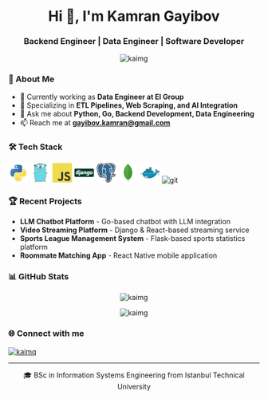 <div align="center">
  <h1>Hi 👋, I'm Kamran Gayibov</h1>
  <h3>Backend Engineer | Data Engineer | Software Developer</h3>
</div>

<p align="center">
  <img src="https://komarev.com/ghpvc/?username=kaimg&label=Profile%20views&color=0e75b6&style=flat" alt="kaimg" />
</p>

### 🚀 About Me
- 🔭 Currently working as **Data Engineer at EI Group**
- 🌱 Specializing in **ETL Pipelines, Web Scraping, and AI Integration**
- 💬 Ask me about **Python, Go, Backend Development, Data Engineering**
- 📫 Reach me at **gayibov.kamran@gmail.com**

### 🛠️ Tech Stack
<p align="left">
<img src="https://raw.githubusercontent.com/devicons/devicon/master/icons/python/python-original.svg" alt="python" width="40" height="40"/>
<img src="https://raw.githubusercontent.com/devicons/devicon/master/icons/go/go-original.svg" alt="go" width="40" height="40"/>
<img src="https://raw.githubusercontent.com/devicons/devicon/master/icons/javascript/javascript-original.svg" alt="javascript" width="40" height="40"/>
<img src="https://raw.githubusercontent.com/devicons/devicon/master/icons/django/django-original.svg" alt="django" width="40" height="40"/>
<img src="https://raw.githubusercontent.com/devicons/devicon/master/icons/postgresql/postgresql-original.svg" alt="postgresql" width="40" height="40"/>
<img src="https://raw.githubusercontent.com/devicons/devicon/master/icons/mongodb/mongodb-original.svg" alt="mongodb" width="40" height="40"/>
<img src="https://raw.githubusercontent.com/devicons/devicon/master/icons/docker/docker-original.svg" alt="docker" width="40" height="40"/>
<img src="https://www.vectorlogo.zone/logos/git-scm/git-scm-icon.svg" alt="git" width="40" height="40"/>
</p>

### 🏆 Recent Projects
- **LLM Chatbot Platform** - Go-based chatbot with LLM integration
- **Video Streaming Platform** - Django & React-based streaming service
- **Sports League Management System** - Flask-based sports statistics platform
- **Roommate Matching App** - React Native mobile application

### 📊 GitHub Stats
<p align="center">
  <img src="https://github-readme-stats.vercel.app/api?username=kaimg&show_icons=true&theme=radical" alt="kaimg" />
</p>

<p align="center">
  <img src="https://github-readme-streak-stats.herokuapp.com/?user=kaimg&theme=radical" alt="kaimg" />
</p>

### 🌐 Connect with me
<p align="left">
<a href="https://linkedin.com/in/kaimq" target="blank"><img align="center" src="https://raw.githubusercontent.com/rahuldkjain/github-profile-readme-generator/master/src/images/icons/Social/linked-in-alt.svg" alt="kaimq" height="30" width="40" /></a>
</p>

---
<p align="center">🎓 BSc in Information Systems Engineering from Istanbul Technical University</p>
